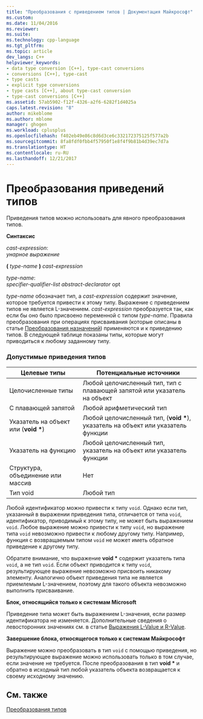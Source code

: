 ```yaml
---
title: "Преобразования с приведением типов | Документация Майкрософт"
ms.custom: 
ms.date: 11/04/2016
ms.reviewer: 
ms.suite: 
ms.technology: cpp-language
ms.tgt_pltfrm: 
ms.topic: article
dev_langs: C++
helpviewer_keywords:
- data type conversion [C++], type-cast conversions
- conversions [C++], type-cast
- type casts
- explicit type conversions
- type casts [C++], about type-cast conversion
- type-cast conversions [C++]
ms.assetid: 57ab5902-f12f-4326-a2f6-6282f1d4025a
caps.latest.revision: "8"
author: mikeblome
ms.author: mblome
manager: ghogen
ms.workload: cplusplus
ms.openlocfilehash: f402eb49e86c8d6d3ce6c332172375125f577a2b
ms.sourcegitcommit: 8fa8fdf0fbb4f57950f1e8f4f9b81b4d39ec7d7a
ms.translationtype: HT
ms.contentlocale: ru-RU
ms.lasthandoff: 12/21/2017
---
```

# <a name="type-cast-conversions"></a>Преобразования приведений типов
Приведения типов можно использовать для явного преобразования типов.  
  
 **Синтаксис**  
  
 *cast-expression*:  
 *унарное выражение*  
  
 **(**  *type-name*  **)**  *cast-expression*  
  
 *type-name*:  
 *specifier-qualifier-list abstract-declarator* opt  
  
 *type-name* обозначает тип, а *cast-expression* содержит значение, которое требуется привести к этому типу. Выражение с приведением типов не является L-значением. *cast-expression* преобразуется так, как если бы оно было присвоено переменной с типом *type-name*. Правила преобразования при операциях присваивания (которые описаны в статье [Преобразования назначений](../c-language/assignment-conversions.md)) применяются и к приведению типов. В следующей таблице показаны типы, которые могут приводиться к любому заданному типу.  
  
### <a name="legal-type-casts"></a>Допустимые приведения типов  
  
|Целевые типы|Потенциальные источники|  
|-----------------------|-----------------------|  
|Целочисленные типы|Любой целочисленный тип, тип с плавающей запятой или указатель на объект|  
|С плавающей запятой|Любой арифметический тип|  
|Указатель на объект или (**void \***)|Любой целочисленный тип, (**void \***), указатель на объект или указатель функции|  
|Указатель на функцию|Любой целочисленный тип, указатель на объект или указатель функции|  
|Структура, объединение или массив|Нет|  
|Тип void|Любой тип|  
  
 Любой идентификатор можно привести к типу `void`. Однако если тип, указанный в выражении приведения типа, отличается от типа `void`, идентификатор, приводимый к этому типу, не может быть выражением `void`. Любое выражение можно привести к типу `void`, но выражение типа `void` невозможно привести к любому другому типу. Например, функция с возвращаемым типом `void` не может иметь обратное приведение к другому типу.  
  
 Обратите внимание, что выражение **void \*** содержит указатель типа `void`, а не тип `void`. Если объект приводится к типу `void`, результирующее выражение невозможно присвоить никакому элементу. Аналогично объект приведения типа не является приемлемым L-значением, поэтому для такого объекта невозможно выполнить присваивание.  
  
 **Блок, относящийся только к системам Microsoft**  
  
 Приведение типа может быть выражением L-значения, если размер идентификатора не изменяется. Дополнительные сведения о левосторонних значениях см. в статье [Выражения L-Value и R-Value](../c-language/l-value-and-r-value-expressions.md).  
  
 **Завершение блока, относящегося только к системам Майкрософт**  
  
 Выражение можно преобразовать в тип `void` с помощью приведения, но результирующее выражение можно использовать только в том случае, если значение не требуется. После преобразования в тип **void \*** и обратно в исходный тип любой указатель объекта возвращается к своему исходному значению.  
  
## <a name="see-also"></a>См. также  
 [Преобразования типов](../c-language/type-conversions-c.md)
